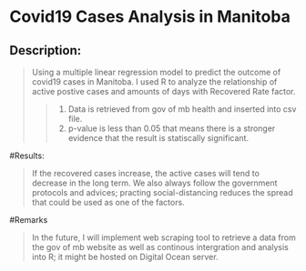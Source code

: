 # Covid19 Cases Analysis in Manitoba
## Description:
> Using a multiple linear regression model to predict the outcome of covid19 cases in Manitoba.
> I used R to analyze the relationship of active postive cases and amounts of days with Recovered Rate factor.
>> 1. Data is retrieved from gov of mb health and inserted into csv file.
>> 2. p-value is less than 0.05 that means there is a stronger evidence that the result is statiscally significant. 

#Results:
> If the recovered cases increase, the active cases will tend to decrease in the long term. We also always follow the government protocols and advices; practing social-distancing reduces the spread that could be used as one of the factors.

#Remarks
> In the future, I will implement web scraping tool to retrieve a data from the gov of mb website as well as continous intergration and analysis into R; it might be hosted on Digital Ocean server.
